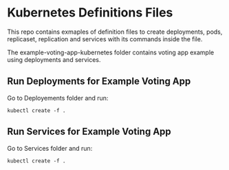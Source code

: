 # Kubernetes Definitions Files

This repo contains exmaples of definition files to create deployments, pods, replicaset, replication and services with its commands inside the file.

The example-voting-app-kubernetes folder contains voting app example using deployments and services.


## Run Deployments for Example Voting App

Go to Deployements folder and run:

`kubectl create -f .`


## Run Services for Example Voting App

Go to Services folder and run:

`kubectl create -f .`